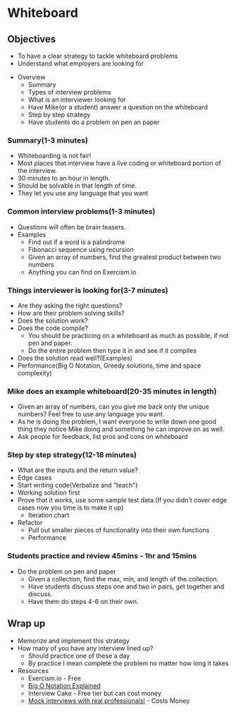 # Whiteboard

## Objectives 
-   To have a clear strategy to tackle whiteboard problems
-   Understand what employers are looking for

* Overview
  * Summary
  * Types of interview problems
  * What is an interviewer looking for
  * Have Mike(or a student) answer a question on the whiteboard
  * Step by step strategy
  * Have students do a problem on pen an paper

### Summary(1-3 minutes)
  * Whiteboarding is not fair! 
  * Most places that interview have a live coding or whiteboard portion of the
    interview.
  * 30 minutes to an hour in length.
  * Should be solvable in that length of time.
  * They let you use any language that you want

### Common interview problems(1-3 minutes)
  * Questions will often be brain teasers.
  * Examples
    * Find out if a word is a palindrome
    * Fibonacci sequence using recursion
    * Given an array of numbers, find the greatest product between two numbers
    * Anything you can find on Exercism.io

### Things interviewer is looking for(3-7 minutes)
  * Are they asking the right questions?
  * How are their problem solving skills?
  * Does the solution work?
  * Does the code compile?
    * You should be practicing on a whiteboard as much as possible, if not pen
      and paper.
    * Do the entire problem then type it in and see if it compiles
  * Does the solution read well?(Examples)
  * Performance(Big O Notation, Greedy solutions, time and space complexity)

### Mike does an example whiteboard(20-35 minutes in length)
  * Given an array of numbers, can you give me back only the unique numbers?
    Feel free to use any language you want.
  * As he is doing the problem, I want everyone to write down one good thing
    they notice Mike doing and something he can improve on as well.
  * Ask people for feedback, list pros and cons on whiteboard

### Step by step strategy(12-18 minutes)
  - What are the inputs and the return value?
  - Edge cases
  - Start writing code(Verbalize and "teach")
  - Working solution first
  - Prove that it works, use some sample test data.(If you didn't cover edge
cases now you time is to make it up)
      * Iteration chart
  - Refactor
    * Pull out smaller pieces of functionality into their own functions
    * Performance

### Students practice and review 45mins - 1hr and 15mins
  * Do the problem on pen and paper
    * Given a collection, find the max, min, and length of the collection. 
    * Have students discuss steps one and two in pairs, get together and discuss.
    * Have them do steps 4-6 on their own.

## Wrap up
  * Memorize and implement this strategy
  * How many of you have any interview lined up?
    * Should practice one of these a day
    * By practice I mean complete the problem no matter how long it takes
  * Resources
    * Exercism.io - Free
    * [Big O Notation Explained](https://www.interviewcake.com/article/java/big-o-notation-time-and-space-complexity)
    * Interview Cake - Free tier but can cost money
    * [Mock interviews with real professionals!](http://www.gainlo.co/) - Costs Money

